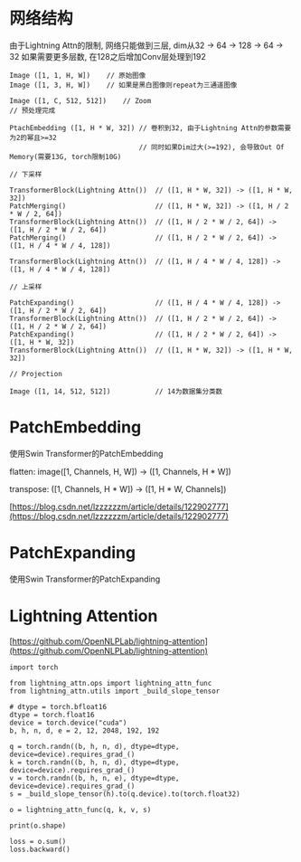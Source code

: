 # 网络结构

由于Lightning Attn的限制, 网络只能做到三层, dim从32 -> 64 -> 128 -> 64 -> 32
如果需要更多层数, 在128之后增加Conv层处理到192

```
Image ([1, 1, H, W])    // 原始图像
Image ([1, 3, H, W])    // 如果是黑白图像则repeat为三通道图像

Image ([1, C, 512, 512])    // Zoom
// 预处理完成

PtachEmbedding ([1, H * W, 32]) // 卷积到32, 由于Lightning Attn的参数需要为2的幂且>=32
                                // 同时如果Dim过大(>=192), 会导致Out Of Memory(需要13G, torch限制10G)

// 下采样

TransformerBlock(Lightning Attn())  // ([1, H * W, 32]) -> ([1, H * W, 32])
PatchMerging()                      // ([1, H * W, 32]) -> ([1, H / 2 * W / 2, 64])
TransformerBlock(Lightning Attn())  // ([1, H / 2 * W / 2, 64]) -> ([1, H / 2 * W / 2, 64])
PatchMerging()                      // ([1, H / 2 * W / 2, 64]) -> ([1, H / 4 * W / 4, 128])

TransformerBlock(Lightning Attn())  // ([1, H / 4 * W / 4, 128]) -> ([1, H / 4 * W / 4, 128])

// 上采样

PatchExpanding()                    // ([1, H / 4 * W / 4, 128]) -> ([1, H / 2 * W / 2, 64])
TransformerBlock(Lightning Attn())  // ([1, H / 2 * W / 2, 64]) -> ([1, H / 2 * W / 2, 64])
PatchExpanding()                    // ([1, H / 2 * W / 2, 64]) -> ([1, H * W, 32])
TransformerBlock(Lightning Attn())  // ([1, H * W, 32]) -> ([1, H * W, 32])

// Projection

Image ([1, 14, 512, 512])           // 14为数据集分类数
```

# PatchEmbedding

使用Swin Transformer的PatchEmbedding 

flatten: image([1, Channels, H, W]) &rarr; ([1, Channels, H * W])

transpose: ([1, Channels, H * W]) &rarr; ([1, H * W, Channels])

[https://blog.csdn.net/lzzzzzzm/article/details/122902777](https://blog.csdn.net/lzzzzzzm/article/details/122902777)

# PatchExpanding

使用Swin Transformer的PatchExpanding

# Lightning Attention

[https://github.com/OpenNLPLab/lightning-attention](https://github.com/OpenNLPLab/lightning-attention)

```
import torch

from lightning_attn.ops import lightning_attn_func
from lightning_attn.utils import _build_slope_tensor

# dtype = torch.bfloat16
dtype = torch.float16
device = torch.device("cuda")
b, h, n, d, e = 2, 12, 2048, 192, 192

q = torch.randn((b, h, n, d), dtype=dtype, device=device).requires_grad_()
k = torch.randn((b, h, n, d), dtype=dtype, device=device).requires_grad_()
v = torch.randn((b, h, n, e), dtype=dtype, device=device).requires_grad_()
s = _build_slope_tensor(h).to(q.device).to(torch.float32)

o = lightning_attn_func(q, k, v, s)

print(o.shape)

loss = o.sum()
loss.backward()
```